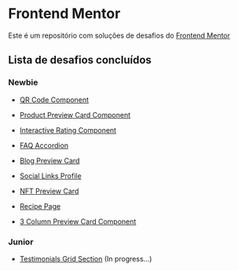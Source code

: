 # Frontend Mentor
Este é um repositório com soluções de desafios do [Frontend Mentor](https://www.frontendmentor.io/)

## Lista de desafios concluídos

### Newbie

- [QR Code Component](https://corradivm.github.io/frontend-mentor-challenges/qr-code-component)

- [Product Preview Card Component](https://corradivm.github.io/frontend-mentor-challenges/product-preview-card-component)

- [Interactive Rating Component](https://corradivm.github.io/frontend-mentor-challenges/interactive-rating-component)

- [FAQ Accordion](https://corradivm.github.io/frontend-mentor-challenges/faq-accordion)

- [Blog Preview Card](https://corradivm.github.io/frontend-mentor-challenges/blog-preview-card)

- [Social Links Profile](https://corradivm.github.io/frontend-mentor-challenges/social-links-profile)

- [NFT Preview Card](https://corradivm.github.io/frontend-mentor-challenges/nft-preview-card-component)

- [Recipe Page](https://corradivm.github.io/frontend-mentor-challenges/recipe-page)

- [3 Column Preview Card Component](https://corradivm.github.io/frontend-mentor-challenges/3-column-preview-card-component)

### Junior

- [Testimonials Grid Section](https://corradivm.github.io/frontend-mentor-challenges/3-column-preview-card-component) (In progress...)
